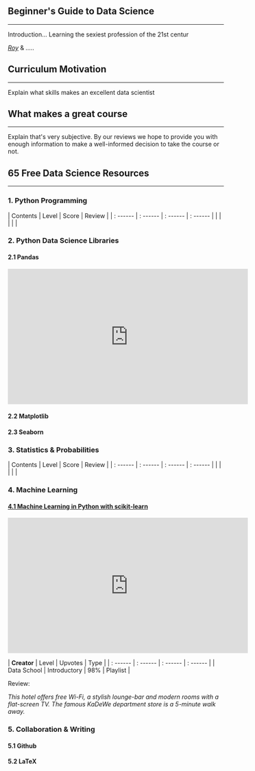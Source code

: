 ## Beginner's Guide to Data Science
--- 

Introduction...
Learning the sexiest profession of the 21st centur

*[Roy]()* & *.....*

## Curriculum Motivation
---
Explain what skills makes an excellent data scientist

## What makes a great course
---
Explain that's very subjective. By our reviews we hope to provide you with enough information to make a well-informed decision to take the course or not.

## 65 Free Data Science Resources
--- 

### 1. Python Programming

| Contents | Level | Score | Review |
| : ------ | : ------ | : ------ | : ------ | 
| | | | |


### 2. Python Data Science Libraries
#### 2.1 Pandas

<iframe width="560" height="315" src="https://www.youtube-nocookie.com/embed/3ZWuPVWq7p4?rel=0" frameborder="0" gesture="media" allow="encrypted-media" allowfullscreen></iframe>

#### 2.2 Matplotlib
#### 2.3 Seaborn

### 3. Statistics & Probabilities

| Contents | Level | Score | Review |
| : ------ | : ------ | : ------ | : ------ | 
| | | | |

### 4. Machine Learning

#### [4.1 Machine Learning in Python with scikit-learn](https://www.youtube.com/playlist?list=PL5-da3qGB5ICeMbQuqbbCOQWcS6OYBr5A)
<iframe width="560" height="315" src="https://www.youtube.com/embed/elojMnjn4kk?rel=0" frameborder="0" gesture="media" allow="encrypted-media" allowfullscreen></iframe>

| **Creator** | Level | Upvotes | Type |
| : ------ | : ------ | : ------ | : ------ | 
| Data School | Introductory | 98% | Playlist | 

Review: 

*This hotel offers free Wi-Fi, a stylish lounge-bar and modern rooms with a flat-screen TV. The famous KaDeWe department store is a 5-minute walk away.*


### 5. Collaboration & Writing
#### 5.1 Github
#### 5.2 LaTeX


